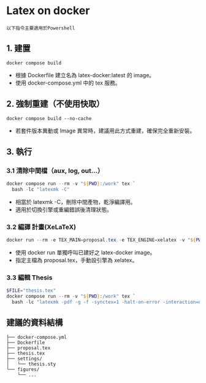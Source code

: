 # Latex on docker

```
以下指令主要適用於Powershell
```
## 1. 建置
```
docker compose build
```
- 根據 Dockerfile 建立名為 latex-docker:latest 的 image。
- 使用 docker-compose.yml 中的 tex 服務。

## 2. 強制重建（不使用快取）
```
docker compose build --no-cache
```
- 若套件版本異動或 Image 異常時，建議用此方式重建，確保完全重新安裝。

## 3. 執行

### 3.1 清除中間檔（aux, log, out...）
```powershell
docker compose run --rm -v "${PWD}:/work" tex `
  bash -lc "latexmk -C"
```
- 相當於 latexmk -C，刪除中間產物，乾淨編譯用。
- 適用於切換引擎或重編錯誤後清理狀態。

### 3.2 編譯 計畫(XeLaTeX)
```powershell
docker run --rm -e TEX_MAIN=proposal.tex -e TEX_ENGINE=xelatex -v "${PWD}:/work" latex-docker
```
- 使用 docker run 單獨呼叫已建好之 latex-docker image。
- 指定主檔為 proposal.tex，手動設引擎為 xelatex。

### 3.3 編輯 Thesis
```powershell
$FILE="thesis.tex"
docker compose run --rm -v "${PWD}:/work" tex `
  bash -lc "latexmk -pdf -g -f -synctex=1 -halt-on-error -interaction=nonstopmode $FILE"
```

## 建議的資料結構
```plaintext
├── docker-compose.yml
├── Dockerfile
├── proposal.tex
├── thesis.tex
├── settings/
│   └── thesis.sty
└── figures/
    └── ...
```